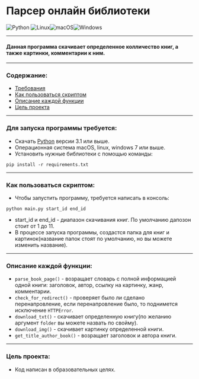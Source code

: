 # Парсер онлайн библиотеки
![Python](https://img.shields.io/badge/python-3670A0?style=for-the-badge&logo=python&logoColor=ffdd54)
![Linux](https://img.shields.io/badge/Linux-FCC624?style=for-the-badge&logo=linux&logoColor=black)![macOS](https://img.shields.io/badge/mac%20os-000000?style=for-the-badge&logo=macos&logoColor=F0F0F0)![Windows](https://img.shields.io/badge/Windows-0078D6?style=for-the-badge&logo=windows&logoColor=white)

___
#### Данная программа скачивает определенное колличество книг, а также картинки, комментарии к ним. 
___
### Содержание:
* [Требования](https://github.com/Artuom4ik/parsing_online_library#%D0%B4%D0%BB%D1%8F-%D0%B7%D0%B0%D0%BF%D1%83%D1%81%D0%BA%D0%B0-%D0%BF%D1%80%D0%BE%D0%B3%D1%80%D0%B0%D0%BC%D0%BC%D1%8B-%D1%82%D1%80%D0%B5%D0%B1%D1%83%D0%B5%D1%82%D1%81%D1%8F)
* [Как пользоваться скриптом](https://github.com/Artuom4ik/parsing_online_library#%D0%BA%D0%B0%D0%BA-%D0%BF%D0%BE%D0%BB%D1%8C%D0%B7%D0%BE%D0%B2%D0%B0%D1%82%D1%8C%D1%81%D1%8F-%D1%81%D0%BA%D1%80%D0%B8%D0%BF%D1%82%D0%BE%D0%BC)
* [Описание каждой функции](https://github.com/Artuom4ik/parsing_online_library#%D0%BE%D0%BF%D0%B8%D1%81%D0%B0%D0%BD%D0%B8%D0%B5-%D0%BA%D0%B0%D0%B6%D0%B4%D0%BE%D0%B9-%D1%84%D1%83%D0%BD%D0%BA%D1%86%D0%B8%D0%B8)
* [Цель проекта](https://github.com/Artuom4ik/parsing_online_library#%D1%86%D0%B5%D0%BB%D1%8C-%D0%BF%D1%80%D0%BE%D0%B5%D0%BA%D1%82%D0%B0)
___
### Для запуска программы требуется:
 * Скачать [Python](https://www.python.org/) версии 3.1 или выше.
 * Операционная система macOS, linux, windows 7 или выше.
 * Установить нужные библиотеки с помощью команды:
 ```
 pip install -r requirements.txt
 ```
___
### Как пользоваться скриптом:
* Чтобы запустить программу, требуется написать в консоль:
```
python main.py start_id end_id
```
* start_id и end_id - диапазон скачивания книг. По умолчанию дапозон стоит от 1 до 11.
* В процессе запуска программы, создастся папка для книг и картинок(название папок стоят по умолчанию, но вы можете изменить название).
___
### Описание каждой функции:
* ```parse_book_page()``` - возращает словарь с полной информацией одной книги: заголовок, автор, ссылку на картинку, жанр, комментарии.
* ```check_for_redirect()``` - проверяет было ли сделано перенапровление, если перенапровление было, то поднимется исключение ```HTTPError```.
* ```download_txt()``` - скачивает определенную книгу(по желанию аргумент ```folder``` вы можете назвать по свойму).
* ```download_img()``` - скачивает картинку определенной книги.
* ```get_title_author_book()``` - возращает заголовок и автора книги.
___
### Цель проекта:
* Код написан в образовательных целях.
